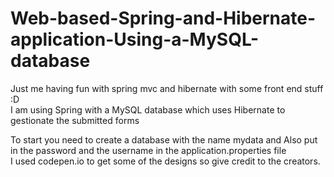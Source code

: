 # Web-based-Spring-and-Hibernate-application-Using-a-MySQL-database

Just me having fun with spring mvc and hibernate with some front end stuff :D  
I am using Spring with a MySQL database which uses Hibernate to gestionate the submitted forms 

  To start you need to create a database with the name mydata and 
  Also put in the password and the username in the application.properties file  
  I used codepen.io to get some of the designs so give credit to the creators.
